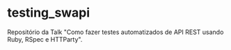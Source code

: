 # testing_swapi
Repositório da Talk "Como fazer testes automatizados de API REST usando Ruby, RSpec e HTTParty".
